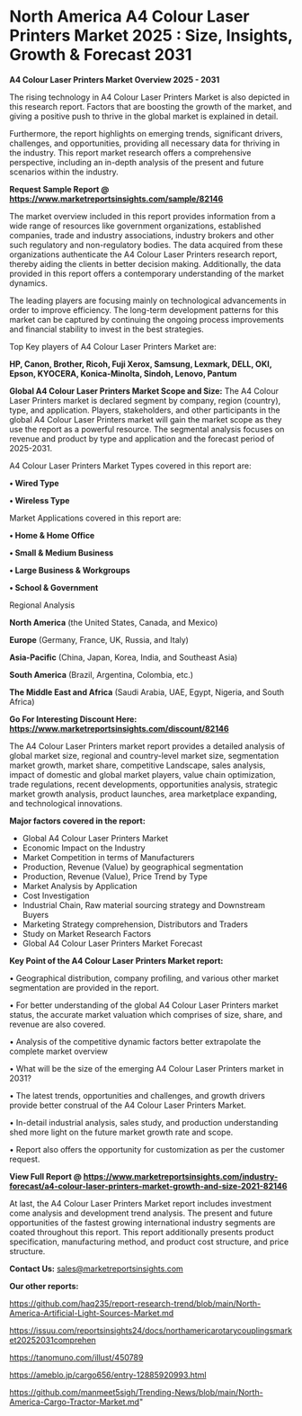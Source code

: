 # North America A4 Colour Laser Printers Market 2025 : Size, Insights, Growth & Forecast 2031

<Strong> A4 Colour Laser Printers Market Overview 2025 - 2031</strong>

The rising technology in A4 Colour Laser Printers Market is also depicted in this research report. Factors that are boosting the growth of the market, and giving a positive push to thrive in the global market is explained in detail.

Furthermore, the report highlights on emerging trends, significant drivers, challenges, and opportunities, providing all necessary data for thriving in the industry. This report market research offers a comprehensive perspective, including an in-depth analysis of the present and future scenarios within the industry.

<strong>Request Sample Report @ <a href=https://www.marketreportsinsights.com/sample/82146>https://www.marketreportsinsights.com/sample/82146</a></strong>

The market overview included in this report provides information from a wide range of resources like government organizations, established companies, trade and industry associations, industry brokers and other such regulatory and non-regulatory bodies. The data acquired from these organizations authenticate the A4 Colour Laser Printers research report, thereby aiding the clients in better decision making. Additionally, the data provided in this report offers a contemporary understanding of the market dynamics.

The leading players are focusing mainly on technological advancements in order to improve efficiency. The long-term development patterns for this market can be captured by continuing the ongoing process improvements and financial stability to invest in the best strategies.

Top Key players of A4 Colour Laser Printers Market are:

<strong>HP, Canon, Brother, Ricoh, Fuji Xerox, Samsung, Lexmark, DELL, OKI, Epson, KYOCERA, Konica-Minolta, Sindoh, Lenovo, Pantum</strong>

<strong><b>Global A4 Colour Laser Printers Market Scope and Size:</b></strong>
The A4 Colour Laser Printers market is declared segment by company, region (country), type, and application. Players, stakeholders, and other participants in the global A4 Colour Laser Printers market will gain the market scope as they use the report as a powerful resource. The segmental analysis focuses on revenue and product by type and application and the forecast period of 2025-2031.

A4 Colour Laser Printers Market Types covered in this report are:

<strong>• Wired Type

• Wireless Type</strong>

Market Applications covered in this report are:

<strong>• Home & Home Office

• Small & Medium Business

• Large Business & Workgroups

• School & Government</strong> 

Regional Analysis

<strong>North America</strong> (the United States, Canada, and Mexico)

<strong>Europe</strong> (Germany, France, UK, Russia, and Italy)

<strong>Asia-Pacific</strong> (China, Japan, Korea, India, and Southeast Asia)

<strong>South America</strong> (Brazil, Argentina, Colombia, etc.)

<strong>The Middle East and Africa</strong> (Saudi Arabia, UAE, Egypt, Nigeria, and South Africa)

<strong>Go For Interesting Discount Here: <a href=https://www.marketreportsinsights.com/discount/82146>https://www.marketreportsinsights.com/discount/82146</a></strong>

The A4 Colour Laser Printers market report provides a detailed analysis of global market size, regional and country-level market size, segmentation market growth, market share, competitive Landscape, sales analysis, impact of domestic and global market players, value chain optimization, trade regulations, recent developments, opportunities analysis, strategic market growth analysis, product launches, area marketplace expanding, and technological innovations.

<strong><b>Major factors covered in the report:</b></strong>
<ul>
  <li>Global A4 Colour Laser Printers Market </li>
  <li>Economic Impact on the Industry</li>
  <li>Market Competition in terms of Manufacturers</li>
  <li>Production, Revenue (Value) by geographical segmentation</li>
  <li>Production, Revenue (Value), Price Trend by Type</li>
  <li>Market Analysis by Application</li>
  <li>Cost Investigation</li>
  <li>Industrial Chain, Raw material sourcing strategy and Downstream Buyers</li>
  <li>Marketing Strategy comprehension, Distributors and Traders</li>
  <li>Study on Market Research Factors</li>
  <li>Global A4 Colour Laser Printers Market Forecast</li>
</ul>

<strong><b>Key Point of the A4 Colour Laser Printers Market report:</b></strong>

• Geographical distribution, company profiling, and various other market segmentation are provided in the report.

• For better understanding of the global A4 Colour Laser Printers market status, the accurate market valuation which comprises of size, share, and revenue are also covered.

• Analysis of the competitive dynamic factors better extrapolate the complete market overview

• What will be the size of the emerging A4 Colour Laser Printers market in 2031?

• The latest trends, opportunities and challenges, and growth drivers provide better construal of the A4 Colour Laser Printers Market.

• In-detail industrial analysis, sales study, and production understanding shed more light on the future market growth rate and scope.

• Report also offers the opportunity for customization as per the customer request.

<strong><b>View Full Report @ <a href=https://www.marketreportsinsights.com/industry-forecast/a4-colour-laser-printers-market-growth-and-size-2021-82146>https://www.marketreportsinsights.com/industry-forecast/a4-colour-laser-printers-market-growth-and-size-2021-82146</a></b></strong>


At last, the A4 Colour Laser Printers Market report includes investment come analysis and development trend analysis. The present and future opportunities of the fastest growing international industry segments are coated throughout this report. This report additionally presents product specification, manufacturing method, and product cost structure, and price structure.

<strong>Contact Us:</strong>
sales@marketreportsinsights.com

<strong>Our other reports:</strong>

<a href=https://github.com/haq235/report-research-trend/blob/main/North-America-Artificial-Light-Sources-Market.md>https://github.com/haq235/report-research-trend/blob/main/North-America-Artificial-Light-Sources-Market.md</a>

<a href=https://issuu.com/reportsinsights24/docs/northamericarotarycouplingsmarket20252031comprehen>https://issuu.com/reportsinsights24/docs/northamericarotarycouplingsmarket20252031comprehen</a>

<a href=https://tanomuno.com/illust/450789>https://tanomuno.com/illust/450789</a>

<a href=https://ameblo.jp/cargo656/entry-12885920993.html>https://ameblo.jp/cargo656/entry-12885920993.html</a>

<a href=https://github.com/manmeet5sigh/Trending-News/blob/main/North-America-Cargo-Tractor-Market.md>https://github.com/manmeet5sigh/Trending-News/blob/main/North-America-Cargo-Tractor-Market.md</a>"
